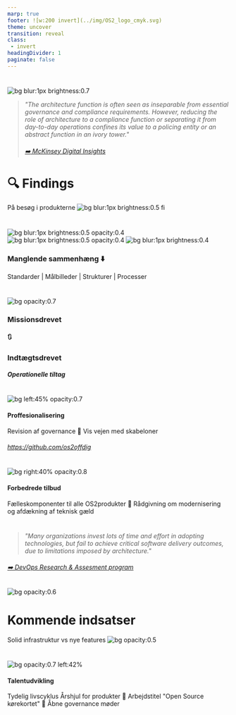 ```yaml
---
marp: true
footer: ![w:200 invert](../img/OS2_logo_cmyk.svg)
theme: uncover
transition: reveal
class: 
 - invert
headingDivider: 1
paginate: false
---
```

#

![bg blur:1px brightness:0.7](https://images.unsplash.com/photo-1515856251934-766e064d7b09?q=80&w=1335&auto=format&fit=crop&ixlib=rb-4.0.3&ixid=M3wxMjA3fDB8MHxwaG90by1wYWdlfHx8fGVufDB8fHx8fA%3D%3D)

> _"The architecture function is often seen as inseparable from essential governance and compliance requirements. However, reducing the role of architecture to a compliance function or separating it from day-to-day operations confines its value to a policing entity or an abstract function in an ivory tower."_
> 
> ###### [:arrow_right: McKinsey Digital Insights](https://www.mckinsey.com/capabilities/mckinsey-digital/our-insights/tech-forward/quantum-technology-use-cases-as-fuel-for-value-in-finance)
<!-- 
Fælleskabet har fået en Enterprise Arkitekt. Både produkterne bestyrelsen og medlemmerne.

- Det skal i blive vant til og det skal produkterne lige vænne sig til.

- Jeg har været inviteret ind i en delmængde af produkterne - ad-hoc

- Jeg har opdaget nogle ting-->

# 🔍 Findings
På besøg i produkterne
![bg blur:1px brightness:0.5 fi](https://images.pexels.com/photos/17543457/pexels-photo-17543457/free-photo-of-a-magnifying-glass-lying-on-a-vintage-book-with-a-map.jpeg?auto=compress&cs=tinysrgb&w=1260&h=750&dpr=1)

#
![bg blur:1px brightness:0.5 opacity:0.4](https://images.pexels.com/photos/20870044/pexels-photo-20870044/free-photo-of-facade-of-the-court-of-appeal-of-montpellier.jpeg)
![bg blur:1px brightness:0.5 opacity:0.4](https://images.pexels.com/photos/23964492/pexels-photo-23964492/free-photo-of-exterior-of-the-guggenheim-museum-bilbao.jpeg?auto=compress&cs=tinysrgb&w=1260&h=750&dpr=1)
![bg blur:1px brightness:0.4](https://images.pexels.com/photos/20841404/pexels-photo-20841404/free-photo-of-modern-airport-in-hongkong.jpeg?auto=compress&cs=tinysrgb&w=1260&h=750&dpr=1)



### Manglende sammenhæng :arrow_down:

Standarder | Målbilleder | Strukturer | Processer
<!-- 
- Produkterne er meget uens og leverandørerne ligeså



- Der anvendes ikke mange fælles standarder eller processer for udvikling eller leverance

- Der er forskellige målbilleder for et sundt produkt er og hvordan man kommer derhen uden egentlige metrikker

- Der arbejdes meget forskelligt med dokumentation og transparens

- Genbrug: Der er ikke meget genbrug, produkterne er samlede omkring enkelte leverandørers ydelser der for det meste leverer store monolitter
-->

#
![bg opacity:0.7](https://images.unsplash.com/photo-1535214650615-40b65942085a?q=80&w=1170&auto=format&fit=crop&ixlib=rb-4.0.3&ixid=M3wxMjA3fDB8MHxwaG90by1wYWdlfHx8fGVufDB8fHx8fA%3D%3D)

### Missionsdrevet 
#### 🔃
### Indtægtsdrevet

##### Operationelle tiltag
<!-- Det oprerationelle -->

#
![bg left:45% opacity:0.7](https://images.unsplash.com/photo-1535214650615-40b65942085a?q=80&w=1170&auto=format&fit=crop&ixlib=rb-4.0.3&ixid=M3wxMjA3fDB8MHxwaG90by1wYWdlfHx8fGVufDB8fHx8fA%3D%3D)

#### Proffesionalisering
<!-- Vi gik i gang med at håndhæve governance, produkterne var ikke klar, der er risiko for at ikke alle bliver klar-->
Revision af governance<!-- Foregår i fuld transparens -->
💠
Vis vejen med skabeloner<!-- Hurtig igangsætning - ensartede resultater-->

###### https://github.com/os2offdig
#

![bg right:40% opacity:0.8](https://images.unsplash.com/photo-1454165804606-c3d57bc86b40?q=80&w=1470&auto=format&fit=crop&ixlib=rb-4.0.3&ixid=M3wxMjA3fDB8MHxwaG90by1wYWdlfHx8fGVufDB8fHx8fA%3D%3D)
#### Forbedrede tilbud
Fælleskomponenter til alle OS2produkter
💠
Rådgivning om modernisering og afdækning af teknisk gæld

#
> *"Many organizations invest lots of time and effort in adopting technologies, but fail to achieve critical software delivery outcomes, due to limitations imposed by architecture."*

###### [➡️ DevOps Research & Assesment program](https://dora.dev/)
![bg opacity:0.6](https://images.unsplash.com/photo-1539598978120-7d2f5251837c?q=80&w=1287&auto=format&fit=crop&ixlib=rb-4.0.3&ixid=M3wxMjA3fDB8MHxwaG90by1wYWdlfHx8fGVufDB8fHx8fA%3D%3D)

# Kommende indsatser
Solid infrastruktur vs nye features
![bg opacity:0.5](https://images.pexels.com/photos/159306/construction-site-build-construction-work-159306.jpeg?auto=compress&cs=tinysrgb&w=1260&h=750&dpr=1)


#
![bg opacity:0.7 left:42% ](https://images.pexels.com/photos/5383771/pexels-photo-5383771.jpeg?auto=compress&cs=tinysrgb&w=1260&h=750&dpr=1)
#### Talentudvikling

Tydelig livscyklus
Årshjul for produkter<!--Faste besøg i produkterne, rådgivning og governance, Produktstatus -->
💠
Arbejdstitel "Open Source kørekortet"
💠
Åbne governance møder 